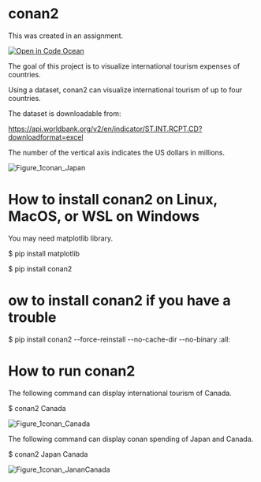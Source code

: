 # conan2

This was created in an assignment.

[![Open in Code Ocean](https://codeocean.com/codeocean-assets/badge/open-in-code-ocean.svg)](https://codeocean.com/capsule/0447214/tree) 

The goal of this project is to visualize international tourism expenses of countries.

Using a dataset, conan2 can visualize international tourism of up to four countries.

The dataset is downloadable from:

https://api.worldbank.org/v2/en/indicator/ST.INT.RCPT.CD?downloadformat=excel

The number of the vertical axis indicates the US dollars in millions.

![Figure_1conan_Japan](https://user-images.githubusercontent.com/103731249/171558533-ea57dbcf-de1b-4ce0-bdcc-fb7d27504834.png)

# How to install conan2 on Linux, MacOS, or WSL on Windows

You may need matplotlib library.

$ pip install matplotlib

$ pip install conan2

# ow to install conan2 if you have a trouble

$ pip install conan2 --force-reinstall --no-cache-dir --no-binary :all:

# How to run conan2

The following command can display international tourism of Canada.

$ conan2 Canada

![Figure_1conan_Canada](https://user-images.githubusercontent.com/103731249/171560020-d6fe68ee-4c42-40f6-a465-31b32ea1f23f.png)

The following command can display conan spending of Japan and Canada.

$ conan2 Japan Canada

![Figure_1conan_JananCanada](https://user-images.githubusercontent.com/103731249/171561550-3fabf65b-1622-4fad-aa50-550a2b3d4488.png)

